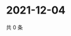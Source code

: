 # 2021-12-04

共 0 条

<!-- BEGIN WEIBO -->
<!-- 最后更新时间 Sat Dec 04 2021 00:13:05 GMT+0800 (China Standard Time) -->

<!-- END WEIBO -->
